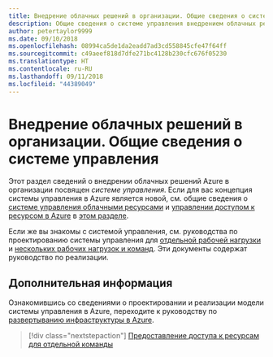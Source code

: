 ```yaml
---
title: Внедрение облачных решений в организации. Общие сведения о системе управления
description: Общие сведения о системе управления внедрением облачных решений Azure в организации
author: petertaylor9999
ms.date: 09/10/2018
ms.openlocfilehash: 08994ca5de1da2eadd7ad3cd558845cfe47f64ff
ms.sourcegitcommit: c49aeef818d7dfe271bc4128b230cfc676f05230
ms.translationtype: HT
ms.contentlocale: ru-RU
ms.lasthandoff: 09/11/2018
ms.locfileid: "44389049"
---
```

# <a name="enterprise-cloud-adoption-governance-overview"></a>Внедрение облачных решений в организации. Общие сведения о системе управления

Этот раздел сведений о внедрении облачных решений Azure в организации посвящен *системе управления*. Если для вас концепция системы управления в Azure является новой, см. общие сведения о [системе управления облачными ресурсами](../getting-started/what-is-governance.md) и [управлении доступом к ресурсом в Azure](../getting-started/azure-resource-access.md) в [этом разделе](../getting-started/overview.md).

Если же вы знакомы с системой управления, см. руководства по проектированию системы управления для [отдельной рабочей нагрузки](governance-single-team.md) и [нескольких рабочих нагрузок и команд](governance-multiple-teams.md). Эти документы содержат руководство по реализации.

## <a name="next-steps"></a>Дополнительная информация

Ознакомившись со сведениями о проектировании и реализации модели системы управления в Azure, переходите к руководству по [развертыванию инфраструктуры в Azure](../infrastructure/basic-workload.md).

> [!div class="nextstepaction"]
> [Предоставление доступа к ресурсам для отдельной команды](governance-single-team.md)